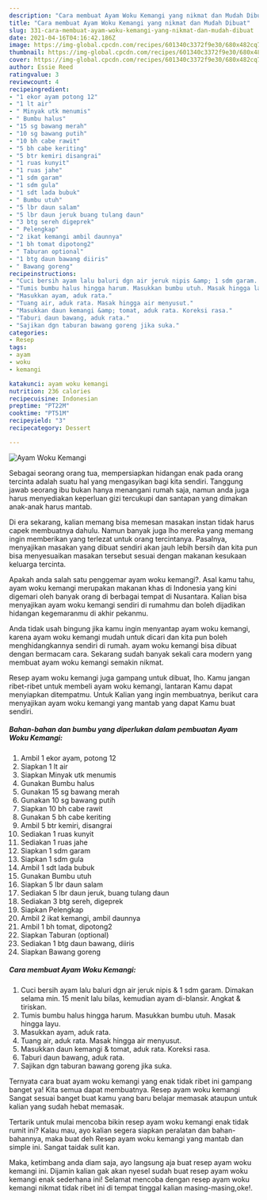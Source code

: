 ```yaml
---
description: "Cara membuat Ayam Woku Kemangi yang nikmat dan Mudah Dibuat"
title: "Cara membuat Ayam Woku Kemangi yang nikmat dan Mudah Dibuat"
slug: 331-cara-membuat-ayam-woku-kemangi-yang-nikmat-dan-mudah-dibuat
date: 2021-04-16T04:16:42.186Z
image: https://img-global.cpcdn.com/recipes/601340c3372f9e30/680x482cq70/ayam-woku-kemangi-foto-resep-utama.jpg
thumbnail: https://img-global.cpcdn.com/recipes/601340c3372f9e30/680x482cq70/ayam-woku-kemangi-foto-resep-utama.jpg
cover: https://img-global.cpcdn.com/recipes/601340c3372f9e30/680x482cq70/ayam-woku-kemangi-foto-resep-utama.jpg
author: Essie Reed
ratingvalue: 3
reviewcount: 4
recipeingredient:
- "1 ekor ayam potong 12"
- "1 lt air"
- " Minyak utk menumis"
- " Bumbu halus"
- "15 sg bawang merah"
- "10 sg bawang putih"
- "10 bh cabe rawit"
- "5 bh cabe keriting"
- "5 btr kemiri disangrai"
- "1 ruas kunyit"
- "1 ruas jahe"
- "1 sdm garam"
- "1 sdm gula"
- "1 sdt lada bubuk"
- " Bumbu utuh"
- "5 lbr daun salam"
- "5 lbr daun jeruk buang tulang daun"
- "3 btg sereh digeprek"
- " Pelengkap"
- "2 ikat kemangi ambil daunnya"
- "1 bh tomat dipotong2"
- " Taburan optional"
- "1 btg daun bawang diiris"
- " Bawang goreng"
recipeinstructions:
- "Cuci bersih ayam lalu baluri dgn air jeruk nipis &amp; 1 sdm garam. Dimakan selama min. 15 menit lalu bilas, kemudian ayam di-blansir. Angkat &amp; tiriskan."
- "Tumis bumbu halus hingga harum. Masukkan bumbu utuh. Masak hingga layu."
- "Masukkan ayam, aduk rata."
- "Tuang air, aduk rata. Masak hingga air menyusut."
- "Masukkan daun kemangi &amp; tomat, aduk rata. Koreksi rasa."
- "Taburi daun bawang, aduk rata."
- "Sajikan dgn taburan bawang goreng jika suka."
categories:
- Resep
tags:
- ayam
- woku
- kemangi

katakunci: ayam woku kemangi 
nutrition: 236 calories
recipecuisine: Indonesian
preptime: "PT22M"
cooktime: "PT51M"
recipeyield: "3"
recipecategory: Dessert

---
```



![Ayam Woku Kemangi](https://img-global.cpcdn.com/recipes/601340c3372f9e30/680x482cq70/ayam-woku-kemangi-foto-resep-utama.jpg)

Sebagai seorang orang tua, mempersiapkan hidangan enak pada orang tercinta adalah suatu hal yang mengasyikan bagi kita sendiri. Tanggung jawab seorang ibu bukan hanya menangani rumah saja, namun anda juga harus menyediakan keperluan gizi tercukupi dan santapan yang dimakan anak-anak harus mantab.

Di era  sekarang, kalian memang bisa memesan masakan instan tidak harus capek membuatnya dahulu. Namun banyak juga lho mereka yang memang ingin memberikan yang terlezat untuk orang tercintanya. Pasalnya, menyajikan masakan yang dibuat sendiri akan jauh lebih bersih dan kita pun bisa menyesuaikan masakan tersebut sesuai dengan makanan kesukaan keluarga tercinta. 



Apakah anda salah satu penggemar ayam woku kemangi?. Asal kamu tahu, ayam woku kemangi merupakan makanan khas di Indonesia yang kini digemari oleh banyak orang di berbagai tempat di Nusantara. Kalian bisa menyajikan ayam woku kemangi sendiri di rumahmu dan boleh dijadikan hidangan kegemaranmu di akhir pekanmu.

Anda tidak usah bingung jika kamu ingin menyantap ayam woku kemangi, karena ayam woku kemangi mudah untuk dicari dan kita pun boleh menghidangkannya sendiri di rumah. ayam woku kemangi bisa dibuat dengan bermacam cara. Sekarang sudah banyak sekali cara modern yang membuat ayam woku kemangi semakin nikmat.

Resep ayam woku kemangi juga gampang untuk dibuat, lho. Kamu jangan ribet-ribet untuk membeli ayam woku kemangi, lantaran Kamu dapat menyiapkan ditempatmu. Untuk Kalian yang ingin membuatnya, berikut cara menyajikan ayam woku kemangi yang mantab yang dapat Kamu buat sendiri.

<!--inarticleads1-->

##### Bahan-bahan dan bumbu yang diperlukan dalam pembuatan Ayam Woku Kemangi:

1. Ambil 1 ekor ayam, potong 12
1. Siapkan 1 lt air
1. Siapkan  Minyak utk menumis
1. Gunakan  Bumbu halus
1. Gunakan 15 sg bawang merah
1. Gunakan 10 sg bawang putih
1. Siapkan 10 bh cabe rawit
1. Gunakan 5 bh cabe keriting
1. Ambil 5 btr kemiri, disangrai
1. Sediakan 1 ruas kunyit
1. Sediakan 1 ruas jahe
1. Siapkan 1 sdm garam
1. Siapkan 1 sdm gula
1. Ambil 1 sdt lada bubuk
1. Gunakan  Bumbu utuh
1. Siapkan 5 lbr daun salam
1. Sediakan 5 lbr daun jeruk, buang tulang daun
1. Sediakan 3 btg sereh, digeprek
1. Siapkan  Pelengkap
1. Ambil 2 ikat kemangi, ambil daunnya
1. Ambil 1 bh tomat, dipotong2
1. Siapkan  Taburan (optional)
1. Sediakan 1 btg daun bawang, diiris
1. Siapkan  Bawang goreng




<!--inarticleads2-->

##### Cara membuat Ayam Woku Kemangi:

1. Cuci bersih ayam lalu baluri dgn air jeruk nipis &amp; 1 sdm garam. Dimakan selama min. 15 menit lalu bilas, kemudian ayam di-blansir. Angkat &amp; tiriskan.
1. Tumis bumbu halus hingga harum. Masukkan bumbu utuh. Masak hingga layu.
1. Masukkan ayam, aduk rata.
1. Tuang air, aduk rata. Masak hingga air menyusut.
1. Masukkan daun kemangi &amp; tomat, aduk rata. Koreksi rasa.
1. Taburi daun bawang, aduk rata.
1. Sajikan dgn taburan bawang goreng jika suka.




Ternyata cara buat ayam woku kemangi yang enak tidak ribet ini gampang banget ya! Kita semua dapat membuatnya. Resep ayam woku kemangi Sangat sesuai banget buat kamu yang baru belajar memasak ataupun untuk kalian yang sudah hebat memasak.

Tertarik untuk mulai mencoba bikin resep ayam woku kemangi enak tidak rumit ini? Kalau mau, ayo kalian segera siapkan peralatan dan bahan-bahannya, maka buat deh Resep ayam woku kemangi yang mantab dan simple ini. Sangat taidak sulit kan. 

Maka, ketimbang anda diam saja, ayo langsung aja buat resep ayam woku kemangi ini. Dijamin kalian gak akan nyesel sudah buat resep ayam woku kemangi enak sederhana ini! Selamat mencoba dengan resep ayam woku kemangi nikmat tidak ribet ini di tempat tinggal kalian masing-masing,oke!.

